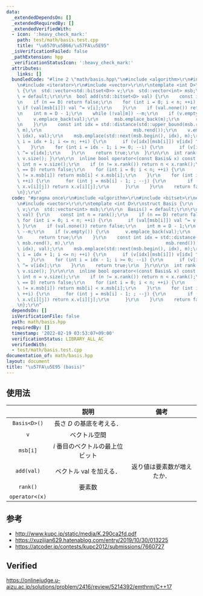 ```yaml
---
data:
  _extendedDependsOn: []
  _extendedRequiredBy: []
  _extendedVerifiedWith:
  - icon: ':heavy_check_mark:'
    path: test/math/basis.test.cpp
    title: "\u6570\u5B66/\u57FA\u5E95"
  _isVerificationFailed: false
  _pathExtension: hpp
  _verificationStatusIcon: ':heavy_check_mark:'
  attributes:
    links: []
  bundledCode: "#line 2 \"math/basis.hpp\"\n#include <algorithm>\r\n#include <bitset>\r\
    \n#include <iterator>\r\n#include <vector>\r\n\r\ntemplate <int D>\r\nstruct Basis\
    \ {\r\n  std::vector<std::bitset<D>> v;\r\n  std::vector<int> msb;\r\n\r\n  Basis()\
    \ = default;\r\n\r\n  bool add(std::bitset<D> val) {\r\n    const int n = rank();\r\
    \n    if (n == D) return false;\r\n    for (int i = 0; i < n; ++i) {\r\n     \
    \ if (val[msb[i]]) val ^= v[i];\r\n    }\r\n    if (val.none()) return false;\r\
    \n    int m = D - 1;\r\n    while (!val[m]) --m;\r\n    if (v.empty()) {\r\n \
    \     v.emplace_back(val);\r\n      msb.emplace_back(m);\r\n      return true;\r\
    \n    }\r\n    const int idx = std::distance(std::upper_bound(msb.rbegin(), msb.rend(),\
    \ m),\r\n                                  msb.rend());\r\n    v.emplace(std::next(v.begin(),\
    \ idx), val);\r\n    msb.emplace(std::next(msb.begin(), idx), m);\r\n    for (int\
    \ i = idx + 1; i <= n; ++i) {\r\n      if (v[idx][msb[i]]) v[idx] ^= v[i];\r\n\
    \    }\r\n    for (int i = idx - 1; i >= 0; --i) {\r\n      if (v[i][m]) v[i]\
    \ ^= v[idx];\r\n    }\r\n    return true;\r\n  }\r\n\r\n  int rank() const { return\
    \ v.size(); }\r\n\r\n  inline bool operator<(const Basis& x) const {\r\n    const\
    \ int n = v.size();\r\n    if (n != x.rank()) return n < x.rank();\r\n    if (n\
    \ == D) return false;\r\n    for (int i = 0; i < n; ++i) {\r\n      if (msb[i]\
    \ != x.msb[i]) return msb[i] < x.msb[i];\r\n    }\r\n    for (int i = 0; i < n;\
    \ ++i) {\r\n      for (int j = msb[i] - 1; ; --j) {\r\n        if (v[i][j] !=\
    \ x.v[i][j]) return x.v[i][j];\r\n      }\r\n    }\r\n    return false;\r\n  }\r\
    \n};\r\n"
  code: "#pragma once\r\n#include <algorithm>\r\n#include <bitset>\r\n#include <iterator>\r\
    \n#include <vector>\r\n\r\ntemplate <int D>\r\nstruct Basis {\r\n  std::vector<std::bitset<D>>\
    \ v;\r\n  std::vector<int> msb;\r\n\r\n  Basis() = default;\r\n\r\n  bool add(std::bitset<D>\
    \ val) {\r\n    const int n = rank();\r\n    if (n == D) return false;\r\n   \
    \ for (int i = 0; i < n; ++i) {\r\n      if (val[msb[i]]) val ^= v[i];\r\n   \
    \ }\r\n    if (val.none()) return false;\r\n    int m = D - 1;\r\n    while (!val[m])\
    \ --m;\r\n    if (v.empty()) {\r\n      v.emplace_back(val);\r\n      msb.emplace_back(m);\r\
    \n      return true;\r\n    }\r\n    const int idx = std::distance(std::upper_bound(msb.rbegin(),\
    \ msb.rend(), m),\r\n                                  msb.rend());\r\n    v.emplace(std::next(v.begin(),\
    \ idx), val);\r\n    msb.emplace(std::next(msb.begin(), idx), m);\r\n    for (int\
    \ i = idx + 1; i <= n; ++i) {\r\n      if (v[idx][msb[i]]) v[idx] ^= v[i];\r\n\
    \    }\r\n    for (int i = idx - 1; i >= 0; --i) {\r\n      if (v[i][m]) v[i]\
    \ ^= v[idx];\r\n    }\r\n    return true;\r\n  }\r\n\r\n  int rank() const { return\
    \ v.size(); }\r\n\r\n  inline bool operator<(const Basis& x) const {\r\n    const\
    \ int n = v.size();\r\n    if (n != x.rank()) return n < x.rank();\r\n    if (n\
    \ == D) return false;\r\n    for (int i = 0; i < n; ++i) {\r\n      if (msb[i]\
    \ != x.msb[i]) return msb[i] < x.msb[i];\r\n    }\r\n    for (int i = 0; i < n;\
    \ ++i) {\r\n      for (int j = msb[i] - 1; ; --j) {\r\n        if (v[i][j] !=\
    \ x.v[i][j]) return x.v[i][j];\r\n      }\r\n    }\r\n    return false;\r\n  }\r\
    \n};\r\n"
  dependsOn: []
  isVerificationFile: false
  path: math/basis.hpp
  requiredBy: []
  timestamp: '2022-02-19 03:53:07+09:00'
  verificationStatus: LIBRARY_ALL_AC
  verifiedWith:
  - test/math/basis.test.cpp
documentation_of: math/basis.hpp
layout: document
title: "\u57FA\u5E95 (basis)"
---
```



## 使用法

||説明|備考|
|:--:|:--:|:--:|
|`Basis<D>()`|長さ $D$ の基底を考える．||
|`v`|ベクトル空間||
|`msb[i]`|$i$ 番目のベクトルの最上位ビット||
|`add(val)`|ベクトル $\mathrm{val}$ を加える．|返り値は要素数が増えたか．|
|`rank()`|要素数||
|`operator<(x)`|||


## 参考

- http://www.kupc.jp/static/media/K.290ca2fd.pdf
- https://xuzijian629.hatenablog.com/entry/2019/10/30/013225
- https://atcoder.jp/contests/kupc2012/submissions/7660727


## Verified

https://onlinejudge.u-aizu.ac.jp/solutions/problem/2416/review/5214392/emthrm/C++17
